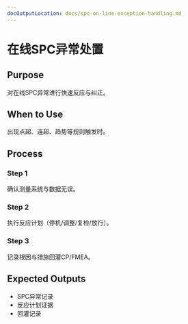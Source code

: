 ```yaml
---
docOutputLocation: docs/spc-on-line-exception-handling.md
---
```


# 在线SPC异常处置

## Purpose

对在线SPC异常进行快速反应与纠正。

## When to Use

出现点超、连超、趋势等规则触发时。

## Process

### Step 1

确认测量系统与数据无误。

### Step 2

执行反应计划（停机/调整/复检/放行）。

### Step 3

记录根因与措施回灌CP/FMEA。

## Expected Outputs

- SPC异常记录
- 反应计划证据
- 回灌记录
